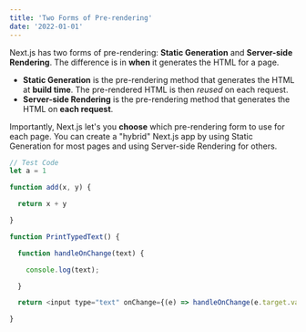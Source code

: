 ```yaml
---
title: 'Two Forms of Pre-rendering'
date: '2022-01-01'
---
```


Next.js has two forms of pre-rendering: **Static Generation** and **Server-side Rendering**. The difference is in **when** it generates the HTML for a page.

- **Static Generation** is the pre-rendering method that generates the HTML at **build time**. The pre-rendered HTML is then _reused_ on each request.
- **Server-side Rendering** is the pre-rendering method that generates the HTML on **each request**.

Importantly, Next.js let's you **choose** which pre-rendering form to use for each page. You can create a "hybrid" Next.js app by using Static Generation for most pages and using Server-side Rendering for others.
```js
// Test Code 
let a = 1

function add(x, y) {

  return x + y

}

function PrintTypedText() {

  function handleOnChange(text) {

    console.log(text);

  }

  return <input type="text" onChange={(e) => handleOnChange(e.target.value)} />;

}

```
